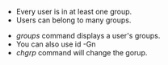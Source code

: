 * Every user is in at least one group.
* Users can belong to many groups.
- *groups* command displays a user's groups.
- You can also use id -Gn
- *chgrp* command will change the gorup.